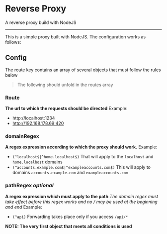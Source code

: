# Reverse Proxy
A reverse proxy build with NodeJS
***
This is a simple proxy built with NodeJS. The configuration works as follows:

## Config
The route key contains an array of several objects that must follow the rules below
> The following should unfold in the routes array

### Route
**The url to which the requests should be directed**
Example:
 - http://localhost:1234
 - http://192.168.178.69:420

### domainRegex
**A regex expression according to which the proxy should work.**
Example:
 - `(^localhost$|^home.localhost$)` That will apply to the `localhost` and `home.localhost` domains
 - `(^accounts.example.com$|^exampleaccounts.com$)` This will apply to domains `accounts.example.com` and `exampleaccounts.com`
 
### pathRegex *optional*
**A regex expression which must apply to the path**
*The domain regex must take effect before this regex works and no / may be used at the beginning and end*
Example:
 - `(^api)` Forwarding takes place only if you access `/api/*`

**NOTE: The very first object that meets all conditions is used**
